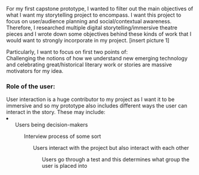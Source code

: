 For my first capstone prototype, I wanted to filter out the main objectives of what I want my storytelling project to encompass. I want this project to focus on user/audience planning and social/contextual awareness. </br>
Therefore, I researched multiple digital storytelling/immersive theatre pieces and I wrote down some objectives behind these kinds of work that I would want to strongly incorporate in my project. 
[insert picture 1]

Particularly, I want to focus on first two points of: </br>
Challenging the notions of how we understand new emerging technology and celebrating great/historical literary work or stories are massive motivators for my idea. 


<h3> Role of the user: </h3>
User interaction is a huge contributor to my project as I want it to be immersive and so my prototype also includes different ways the user can interact in the story. 
These may include: 
<li>
<ul>Users being decision-makers
<ul>Interview process of some sort 
<ul>Users interact with the project but also interact with each other
<ul>Users go through a test and this determines what group the user is placed into

